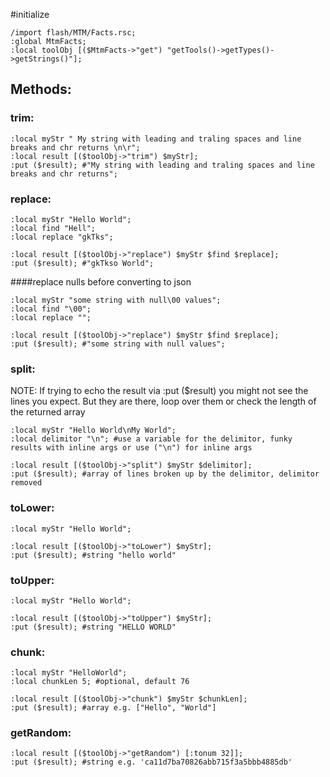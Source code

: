 #initialize

```
/import flash/MTM/Facts.rsc;
:global MtmFacts;
:local toolObj [($MtmFacts->"get") "getTools()->getTypes()->getStrings()"];
```

## Methods:

### trim:

```
:local myStr " My string with leading and traling spaces and line breaks and chr returns \n\r";
:local result [($toolObj->"trim") $myStr];
:put ($result); #"My string with leading and traling spaces and line breaks and chr returns";
```

### replace:

```
:local myStr "Hello World";
:local find "Hell";
:local replace "gkTks";

:local result [($toolObj->"replace") $myStr $find $replace];
:put ($result); #"gkTkso World";
```

####replace nulls before converting to json

```
:local myStr "some string with null\00 values";
:local find "\00";
:local replace "";

:local result [($toolObj->"replace") $myStr $find $replace];
:put ($result); #"some string with null values";
```

### split:

NOTE: If trying to echo the result via :put ($result) you might not see the lines you expect. But they are there, loop over them or check the length of the returned array

```
:local myStr "Hello World\nMy World";
:local delimitor "\n"; #use a variable for the delimitor, funky results with inline args or use ("\n") for inline args

:local result [($toolObj->"split") $myStr $delimitor];
:put ($result); #array of lines broken up by the delimitor, delimitor removed
```

### toLower:

```
:local myStr "Hello World";

:local result [($toolObj->"toLower") $myStr];
:put ($result); #string "hello world"
```

### toUpper:

```
:local myStr "Hello World";

:local result [($toolObj->"toUpper") $myStr];
:put ($result); #string "HELLO WORLD"
```

### chunk:

```
:local myStr "HelloWorld";
:local chunkLen 5; #optional, default 76

:local result [($toolObj->"chunk") $myStr $chunkLen];
:put ($result); #array e.g. ["Hello", "World"]
```

### getRandom:

```
:local result [($toolObj->"getRandom") [:tonum 32]];
:put ($result); #string e.g. 'ca11d7ba70826abb715f3a5bbb4885db'
```
